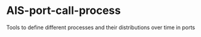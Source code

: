 # AIS-port-call-process
Tools to define different processes and their distributions over time in ports
